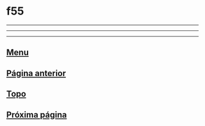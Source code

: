 # f55



---
---
---

## [Menu](/readme.md)

## [Página anterior](/page%205.md)

## [Topo](#f55)

## [Próxima página](/page%207.md)
